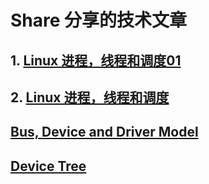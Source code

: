 # Share 分享的技术文章

## 1. [Linux 进程，线程和调度01](process/01process.md)

## 2. [Linux 进程，线程和调度](process/02process.md)

## [Bus, Device and Driver Model](linux/bus_device_driver.md)

## [Device Tree](linux/devicetree.md)
